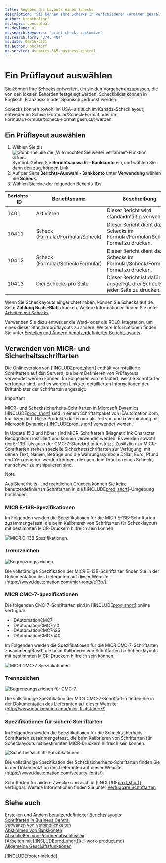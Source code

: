 ```yaml
---
title: Angeben des Layouts eines Schecks
description: 'Sie können Ihre Schecks in verschiedenen Formaten gestalten und ausdrucken, um den von Ihren lokalen Behörden festgelegten Standards zu entsprechen.'
author: brentholtorf
ms.topic: conceptual
ms.devlang: al
ms.search.keywords: 'print check, customize'
ms.search.form: '374, 404'
ms.date: 06/16/2021
ms.author: bholtorf
ms.service: dynamics-365-business-central
---
```

# <a name="select-a-check-layout"></a>Ein Prüflayout auswählen

Sie können Ihre Schecks entwerfen, um sie den Vorgaben anzupassen, die von den lokalen Behörden festgelegt werden. Scheckbilder können in Englisch, Französisch oder Spanisch gedruckt werden.

Schecks können sowohl im USA- als auch im Kanada-Schecklayout, entweder im Scheck/Formular/Scheck-Format oder im Formular/Formular/Scheck-Format gedruckt werden.

## <a name="to-select-a-check-layout"></a>Ein Prüflayout auswählen

1. Wählen Sie die ![Glühbirne, die die „Wie möchten Sie weiter verfahren“-Funktion öffnet.](media/ui-search/search_small.png "Tell me-Funktion") Symbol. Geben Sie **Berichtsauswahl – Bankkonto** ein, und wählen Sie dann den zugehörigen Link.
2. Auf der Seite **Berichts-Auswahl - Bankkonto** unter **Verwendung** wählen Sie **Scheck**.
3. Wählen Sie eine der folgenden Berichts-IDs:

| Berichts-ID | Berichtsname | Beschreibung |
| --- | --- | --- |
| 1401 |Aktivieren |Dieser Bericht wird standardmäßig verwendet. |
| 10411 |Scheck (Formular/Formular/Scheck) |Dieser Bericht dient dazu, Schecks im Formular/Formular/Scheck-Format zu drucken. |
| 10412 |Scheck (Formular/Scheck/Formular) |Dieser Bericht dient dazu, Schecks im Formular/Scheck/Formular-Format zu drucken. |
| 10413 |Drei Schecks pro Seite |Dieser Bericht ist dafür ausgelegt, drei Schecks auf jeder Seite zu drucken. |

Wenn Sie Schecklayouts eingerichtet haben, können Sie Schecks auf de Seite **Zahlung Buch.-Blatt** drucken. Weitere Informationen finden Sie unter [Arbeiten mit Schecks](payables-how-work-checks.md).

Verwenden Sie dazu entweder die Word- oder die RDLC-Integration, um eines dieser Standardprüflayouts zu ändern. Weitere Informationen finden Sie unter [Erstellen und Ändern benutzerdefinierter Berichtslayouts](ui-how-create-custom-report-layout.md).

## <a name="use-micr-and-security-fonts"></a>Verwenden von MICR- und Sicherheitsschriftarten
Die Onlineversion von [!INCLUDE[prod_short](includes/prod_short.md)] enthält vorinstallierte Schriftarten auf den Servern, die beim Definieren von Prüflayouts verwendet werden können. Im Folgenden wird erläutert, welche Schriftarten verfügbar sind, und es werden Links zu detaillierten Informationen der Drittanbieter der Schriftarten angezeigt.

> [!Important]
> MICR- und Schecksicherheits-Schriftarten in Microsoft Dynamics [!INCLUDE[prod_short](includes/prod_short.md)] sind in einem Schriftartpaket von IDAutomation.com, Inc. lizenziert. Diese Produkte dürfen nur als Teil von und in Verbindung mit Microsoft Dynamics [!INCLUDE[prod_short](includes/prod_short.md)] verwendet werden.

In Update 15.3 und höher sind MICR-Schriftarten (Magnetic Ink Character Recognition) installiert und können verwendet werden. Es werden sowohl der E-13B- als auch der CMC-7-Standard unterstützt. Zusätzlich zu MICR-Schriftarten stehen spezielle Sicherheitsschriftarten zur Verfügung, mit denen Text, Namen, Beträge und die Währungssymbole Dollar, Euro, Pfund und Yen generiert werden können, die nach dem Drucken eines Schecks nur schwer zu manipulieren sind.

> [!NOTE]
> Aus Sicherheits- und rechtlichen Gründen können Sie keine benutzerdefinierten Schriftarten in die [!INCLUDE[prod_short](includes/prod_short.md)]-Umgebung hochladen.

### <a name="micr-e-13b-specifications"></a>MICR E-13B-Spezifikationen

Im Folgenden werden die Spezifikationen für die MICR E-13B-Schriftarten zusammengefasst, die beim Kalibrieren von Schriftarten für Schecklayouts mit bestimmten MICR-Druckern hilfreich sein können.

![MICR E-13B Spezifikationen.](media/font_MICR_E-13B_Specifications.png "MICR E-13B-Spezifikationen")

### <a name="delimiter-characters"></a>Trennzeichen

![Begrenzungszeichen.](media/font-micr-letters.png "Trennzeichen")

Die vollständige Spezifikation der MICR E-13B-Schriftarten finden Sie in der Dokumentation des Lieferanten auf dieser Website: (https://www.idautomation.com/micr-fonts/e13b/).

### <a name="micr-cmc-7-specifications"></a>MICR CMC-7-Spezifikationen

Die folgenden CMC-7-Schriftarten sind in [!INCLUDE[prod_short](includes/prod_short.md)] online verfügbar:

- IDAutomationCMC7
- IDAutomationCMC7n10
- IDAutomationCMC7n25
- IDAutomationCMC7n40

Im Folgenden werden die Spezifikationen für die MICR CMC-7-Schriftarten zusammengefasst, die beim Kalibrieren von Schriftarten für Schecklayouts mit bestimmten MICR-Druckern hilfreich sein können.

![MICR CMC-7 Spezifikationen.](media/font_MICR_CMC-7_Specifications.png "MICR CMC-7-Spezifikationen")

### <a name="delimiter-characters-1"></a>Trennzeichen

![Begrenzungszeichen für CMC-7.](media/font-cmc7-letters.png "Begrenzungszeichen für CMC-7.")

Die vollständige Spezifikation der MICR CMC-7-Schriftarten finden Sie in der Dokumentation des Lieferanten auf dieser Website: (http://www.idautomation.com/micr-fonts/cmc7/).

### <a name="secure-font-specifications"></a>Spezifikationen für sichere Schriftarten

Im Folgenden werden die Spezifikationen für die Schecksicherheits-Schriftarten zusammengefasst, die beim Kalibrieren von Schriftarten für Schecklayouts mit bestimmten MICR-Druckern hilfreich sein können.

![Sicherheitsschrift-Spezifikationen.](media/font_check-security-font_Specifications.png "Spezifikationen für Schecksicherheits-Schriftarten")

Die vollständige Spezifikation der Schecksicherheits-Schriftarten finden Sie in der Dokumentation des Lieferanten auf dieser Website: (https://www.idautomation.com/security-fonts/).

Schriftarten für andere Zwecke sind auch in [!INCLUDE[prod_short](includes/prod_short.md)] verfügbar. Weitere Informationen finden Sie unter [Verfügbare Schriftarten](ui-fonts.md)

## <a name="see-also"></a>Siehe auch

[Erstellen und Ändern benutzerdefinierter Berichtslayouts](ui-how-create-custom-report-layout.md)  
[Schriftarten in Business Central](ui-fonts.md)  
[Verwalten von Verbindlichkeiten](payables-manage-payables.md)  
[Abstimmen von Bankkonten](bank-manage-bank-accounts.md)   
[Abschließen von Periodenabschlüssen](year-how-complete-period-end-processes.md)  
[Arbeiten mit [!INCLUDE[prod_short](includes/prod_short.md)]](ui-work-product.md)  
[Allgemeine Geschäftsfunktionen](ui-across-business-areas.md)


[!INCLUDE[footer-include](includes/footer-banner.md)]
